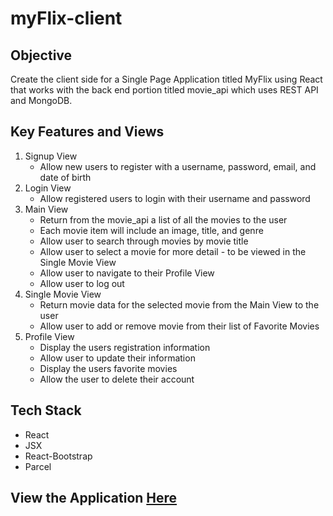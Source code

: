 # myFlix-client

## Objective
Create the client side for a Single Page Application titled MyFlix using React that works with the back end portion titled movie_api which uses REST API and MongoDB.


## Key Features and Views
1. Signup View
   - Allow new users to register with a username, password, email, and date of birth
2. Login View
   - Allow registered users to login with their username and password
3. Main View
   - Return from the movie_api a list of all the movies to the user
   - Each movie item will include an image, title, and genre
   - Allow user to search through movies by movie title
   - Allow user to select a movie for more detail - to be viewed in the Single Movie View 
   - Allow user to navigate to their Profile View
   - Allow user to log out
4. Single Movie View
   - Return movie data for the selected movie from the Main View to the user
   - Allow user to add or remove movie from their list of Favorite Movies
5. Profile View
   - Display the users registration information
   - Allow user to update their information
   - Display the users favorite movies
   - Allow the user to delete their account

## Tech Stack
* React
* JSX
* React-Bootstrap
* Parcel

## View the Application [Here](https://myflix765.netlify.app/login)
